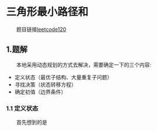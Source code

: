 # 三角形最小路径和

&emsp;&emsp;题目链接[leetcode120](https://leetcode-cn.com/problems/triangle/)

## 1.题解
&emsp;&emsp;本地采用动态规划的方式去解决，需要确定一下的三个内容:
* 定义状态（最优子结构、大量重复子问题）
* 寻找决策（状态转移方程）
* 确定初值（边界条件）

### 1.1 定义状态
&emsp;&emsp;首先想到的是